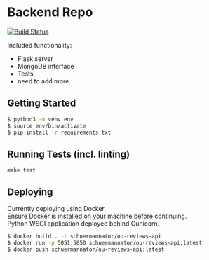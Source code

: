 # Backend Repo

[![Build Status](https://travis-ci.com/samjett247/OU-Student-Reviews-DB.svg?token=SVpA8x2aEJENtpVkhC28&branch=master)](https://travis-ci.com/samjett247/OU-Student-Reviews-DB)

Included functionality:
- Flask server
- MongoDB interface
- Tests
- need to add more

## Getting Started

```bash
$ python3 -m venv env
$ source env/bin/activate
$ pip install -r requirements.txt
```

## Running Tests (incl. linting)

`make test`

## Deploying

Currently deploying using Docker.  
Ensure Docker is installed on your machine before continuing.  
Python WSGI application deployed behind Gunicorn.  
```bash
$ docker build . -t schuermannator/ou-reviews-api
$ docker run -p 5051:5050 schuermannator/ou-reviews-api:latest
$ docker push schuermannator/ou-reviews-api:latest
```
